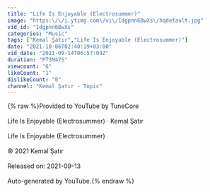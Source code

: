 ```yaml
---
title: "Life Is Enjoyable (Electrosummer)"
image: "https:\/\/i.ytimg.com\/vi\/Idgpnn6BwXs\/hqdefault.jpg"
vid_id: "Idgpnn6BwXs"
categories: "Music"
tags: ["Kemal Şatır","Life Is Enjoyable (Electrosummer)"]
date: "2021-10-06T02:40:19+03:00"
vid_date: "2021-09-14T06:57:04Z"
duration: "PT3M47S"
viewcount: "6"
likeCount: "1"
dislikeCount: "0"
channel: "Kemal Şatır - Topic"
---
```

{% raw %}Provided to YouTube by TuneCore<br /><br />Life Is Enjoyable (Electrosummer) · Kemal Şatır<br /><br />Life Is Enjoyable (Electrosummer)<br /><br />℗ 2021 Kemal Şatır<br /><br />Released on: 2021-09-13<br /><br />Auto-generated by YouTube.{% endraw %}
